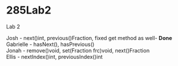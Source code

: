 # 285Lab2
Lab 2

Josh - next()int, previous()Fraction, fixed get method as well- **Done**
Gabrielle - hasNext(), hasPrevious()  
Jonah - remove()void, set(Fraction frc)void, next()Fraction  
Ellis - nextIndex()int, previousIndex()int  
